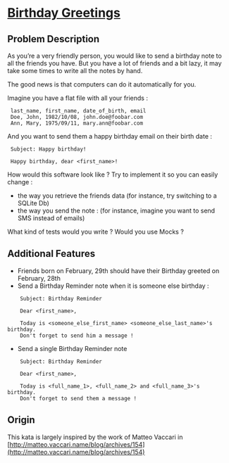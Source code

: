 # [Birthday Greetings](https://codingdojo.org/kata/birthday-greetings/)

## Problem Description

As you’re a very friendly person, you would like to send a birthday note to all the friends you have. But you have a lot of friends and a bit lazy, it may take some times to write all the notes by hand.

The good news is that computers can do it automatically for you.

Imagine you have a flat file with all your friends :

```
 last_name, first_name, date_of_birth, email
 Doe, John, 1982/10/08, john.doe@foobar.com
 Ann, Mary, 1975/09/11, mary.ann@foobar.com
```

And you want to send them a happy birthday email on their birth date :

```
 Subject: Happy birthday!

 Happy birthday, dear <first_name>!
```

How would this software look like ? Try to implement it so you can easily change :

- the way you retrieve the friends data (for instance, try switching to a SQLite Db)
- the way you send the note : (for instance, imagine you want to send SMS instead of emails)

What kind of tests would you write ? Would you use Mocks ?

## Additional Features

- Friends born on February, 29th should have their Birthday greeted on February, 28th
- Send a Birthday Reminder note when it is someone else birthday :
    
```
    Subject: Birthday Reminder

    Dear <first_name>,

    Today is <someone_else_first_name> <someone_else_last_name>'s birthday.
    Don't forget to send him a message !
```

- Send a single Birthday Reminder note

```
    Subject: Birthday Reminder

    Dear <first_name>,

    Today is <full_name_1>, <full_name_2> and <full_name_3>'s birthday.
    Don't forget to send them a message !
```

## Origin

This kata is largely inspired by the work of Matteo Vaccari in [http://matteo.vaccari.name/blog/archives/154](http://matteo.vaccari.name/blog/archives/154)